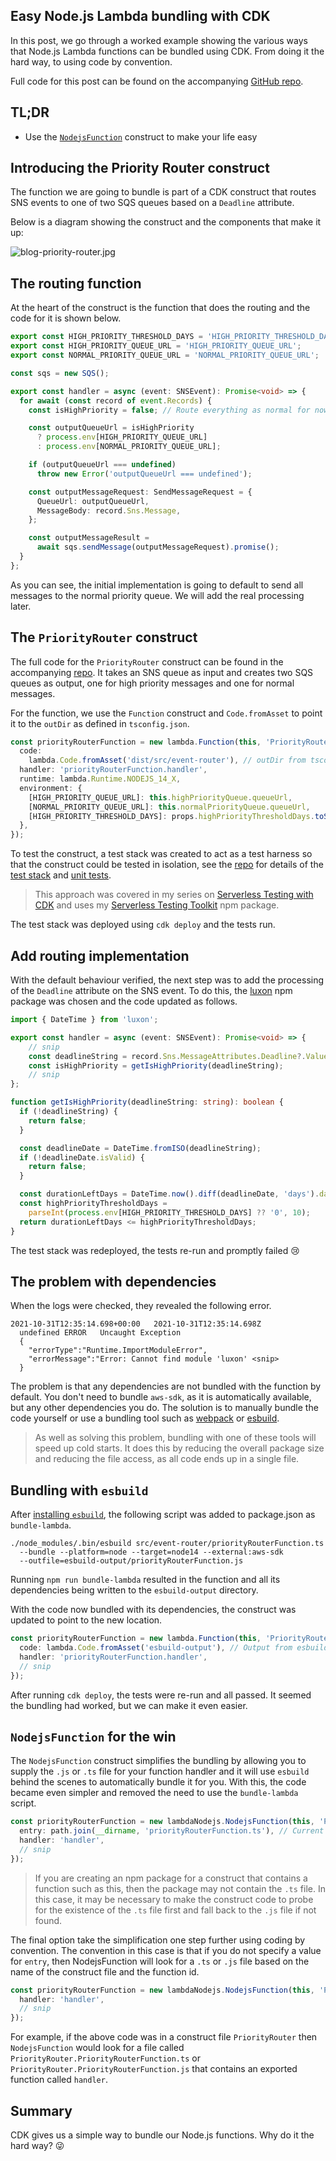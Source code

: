 ## Easy Node.js Lambda bundling with CDK

In this post, we go through a worked example showing the various ways that Node.js Lambda functions can be bundled using CDK. From doing it the hard way, to using code by convention.

Full code for this post can be found on the accompanying [GitHub repo](https://github.com/andybalham/blog-source-code/tree/master/lambda-bundling-and-hotswap).

## TL;DR

* Use the [`NodejsFunction`](https://docs.aws.amazon.com/cdk/api/latest/docs/@aws-cdk_aws-lambda-nodejs.NodejsFunction.html) construct to make your life easy

## Introducing the Priority Router construct

The function we are going to bundle is part of a CDK construct that routes SNS events to one of two SQS queues based on a `Deadline` attribute.

Below is a diagram showing the construct and the components that make it up:

![blog-priority-router.jpg](https://cdn.hashnode.com/res/hashnode/image/upload/v1635801596138/EI5RhYmDW.jpeg)

## The routing function

At the heart of the construct is the function that does the routing and the code for it is shown below. 

```TypeScript
export const HIGH_PRIORITY_THRESHOLD_DAYS = 'HIGH_PRIORITY_THRESHOLD_DAYS';
export const HIGH_PRIORITY_QUEUE_URL = 'HIGH_PRIORITY_QUEUE_URL';
export const NORMAL_PRIORITY_QUEUE_URL = 'NORMAL_PRIORITY_QUEUE_URL';

const sqs = new SQS();

export const handler = async (event: SNSEvent): Promise<void> => {
  for await (const record of event.Records) {
    const isHighPriority = false; // Route everything as normal for now

    const outputQueueUrl = isHighPriority
      ? process.env[HIGH_PRIORITY_QUEUE_URL]
      : process.env[NORMAL_PRIORITY_QUEUE_URL];

    if (outputQueueUrl === undefined) 
      throw new Error('outputQueueUrl === undefined');

    const outputMessageRequest: SendMessageRequest = {
      QueueUrl: outputQueueUrl,
      MessageBody: record.Sns.Message,
    };

    const outputMessageResult = 
      await sqs.sendMessage(outputMessageRequest).promise();
  }
};
```

As you can see, the initial implementation is going to default to send all messages to the normal priority queue. We will add the real processing later.

## The `PriorityRouter` construct

The full code for the `PriorityRouter` construct can be found in the accompanying [repo](https://github.com/andybalham/blog-source-code/blob/master/lambda-bundling-and-hotswap/src/event-router/PriorityRouter-v4.ts). It takes an SNS queue as input and creates two SQS queues as output, one for high priority messages and one for normal messages.

For the function, we use the `Function` construct and `Code.fromAsset` to point it to the `outDir` as defined in `tsconfig.json`.

```TypeScript
const priorityRouterFunction = new lambda.Function(this, 'PriorityRouterFunction', {
  code: 
    lambda.Code.fromAsset('dist/src/event-router'), // outDir from tsconfig.json
  handler: 'priorityRouterFunction.handler',
  runtime: lambda.Runtime.NODEJS_14_X,
  environment: {
    [HIGH_PRIORITY_QUEUE_URL]: this.highPriorityQueue.queueUrl,
    [NORMAL_PRIORITY_QUEUE_URL]: this.normalPriorityQueue.queueUrl,
    [HIGH_PRIORITY_THRESHOLD_DAYS]: props.highPriorityThresholdDays.toString(),
  },
});
```

To test the construct, a test stack was created to act as a test harness so that the construct could be tested in isolation, see the [repo](https://github.com/andybalham/blog-source-code/tree/master/lambda-bundling-and-hotswap) for details of the [test stack](https://github.com/andybalham/blog-source-code/blob/master/lambda-bundling-and-hotswap/lib/PriorityRouterTestStack.ts) and [unit tests](https://github.com/andybalham/blog-source-code/blob/master/lambda-bundling-and-hotswap/test/PriorityRouter.test.ts). 

> This approach was covered in my series on [Serverless Testing with CDK](https://www.10printiamcool.com/series/integration-test-with-cdk) and uses my [Serverless Testing Toolkit](https://www.npmjs.com/package/@andybalham/sls-testing-toolkit) npm package.

The test stack was deployed using `cdk deploy` and the tests run.

## Add routing implementation

With the default behaviour verified, the next step was to add the processing of the `Deadline` attribute on the SNS event. To do this, the [luxon](https://www.npmjs.com/package/luxon?activeTab=readme) npm package was chosen and the code updated as follows.

```TypeScript
import { DateTime } from 'luxon';

export const handler = async (event: SNSEvent): Promise<void> => {
    // snip
    const deadlineString = record.Sns.MessageAttributes.Deadline?.Value as string;
    const isHighPriority = getIsHighPriority(deadlineString);
    // snip
};

function getIsHighPriority(deadlineString: string): boolean {
  if (!deadlineString) {
    return false;
  }

  const deadlineDate = DateTime.fromISO(deadlineString);
  if (!deadlineDate.isValid) {
    return false;
  }

  const durationLeftDays = DateTime.now().diff(deadlineDate, 'days').days;
  const highPriorityThresholdDays = 
    parseInt(process.env[HIGH_PRIORITY_THRESHOLD_DAYS] ?? '0', 10);
  return durationLeftDays <= highPriorityThresholdDays;
}
```

The test stack was redeployed, the tests re-run and promptly failed 😢

## The problem with dependencies

When the logs were checked, they revealed the following error.

```
2021-10-31T12:35:14.698+00:00	2021-10-31T12:35:14.698Z	
  undefined	ERROR	Uncaught Exception 	
  {
    "errorType":"Runtime.ImportModuleError",
    "errorMessage":"Error: Cannot find module 'luxon' <snip>
  }
```

The problem is that any dependencies are not bundled with the function by default. You don't need to bundle `aws-sdk`, as it is automatically available, but any other dependencies you do. The solution is to manually bundle the code yourself or use a bundling tool such as [webpack](https://webpack.js.org/) or [esbuild](https://esbuild.github.io/). 

> As well as solving this problem, bundling with one of these tools will speed up cold starts. It does this by reducing the overall package size and reducing the file access, as all code ends up in a single file.

## Bundling with `esbuild`

After [installing `esbuild`](https://esbuild.github.io/getting-started/#install-esbuild), the following script was added to package.json as `bundle-lambda`. 

```
./node_modules/.bin/esbuild src/event-router/priorityRouterFunction.ts
  --bundle --platform=node --target=node14 --external:aws-sdk 
  --outfile=esbuild-output/priorityRouterFunction.js
```

Running `npm run bundle-lambda` resulted in the function and all its dependencies being written to the `esbuild-output` directory.

With the code now bundled with its dependencies, the construct was updated to point to the new location.

```TypeScript
const priorityRouterFunction = new lambda.Function(this, 'PriorityRouterFunction', {
  code: lambda.Code.fromAsset('esbuild-output'), // Output from esbuild
  handler: 'priorityRouterFunction.handler',
  // snip
});
```

After running `cdk deploy`, the tests were re-run and all passed. It seemed the bundling had worked, but we can make it even easier.

## `NodejsFunction` for the win

The `NodejsFunction` construct simplifies the bundling by allowing you to supply the `.js` or `.ts` file for your function handler and it will use `esbuild` behind the scenes to automatically bundle it for you. With this, the code became even simpler and removed the need to use the `bundle-lambda` script.

```TypeScript
const priorityRouterFunction = new lambdaNodejs.NodejsFunction(this, 'PriorityRouterFunction', {
  entry: path.join(__dirname, 'priorityRouterFunction.ts'), // Current directory
  handler: 'handler',
  // snip
});
```

> If you are creating an npm package for a construct that contains a function such as this, then the package may not contain the `.ts` file. In this case, it may be necessary to make the construct code to probe for the existence of the `.ts` file first and fall back to the `.js` file if not found.

The final option take the simplification one step further using coding by convention. The convention in this case is that if you do not specify a value for `entry`, then NodejsFunction will look for a `.ts` or `.js` file based on the name of the construct file and the function id.

```TypeScript
const priorityRouterFunction = new lambdaNodejs.NodejsFunction(this, 'PriorityRouterFunction', {
  handler: 'handler',
  // snip
});
```

For example, if the above code was in a construct file `PriorityRouter` then `NodejsFunction` would look for a file called `PriorityRouter.PriorityRouterFunction.ts` or `PriorityRouter.PriorityRouterFunction.js` that contains an exported function called `handler`.

## Summary

CDK gives us a simple way to bundle our Node.js functions. Why do it the hard way? 😜

